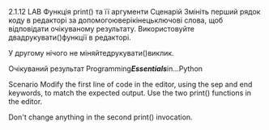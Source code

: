 2.1.12   LAB   Функція print() та її аргументи
Сценарій
Змініть перший рядок коду в редакторі за допомогоюверікінецьключові слова, щоб відповідати очікуваному результату. Використовуйте двадрукувати()функції в редакторі.

У другому нічого не міняйтедрукувати()виклик.

Очікуваний результат
Programming***Essentials***in...Python



Scenario
Modify the first line of code in the editor, using the sep and end keywords, to match the expected output. Use the two print() functions in the editor.

Don't change anything in the second print() invocation.



